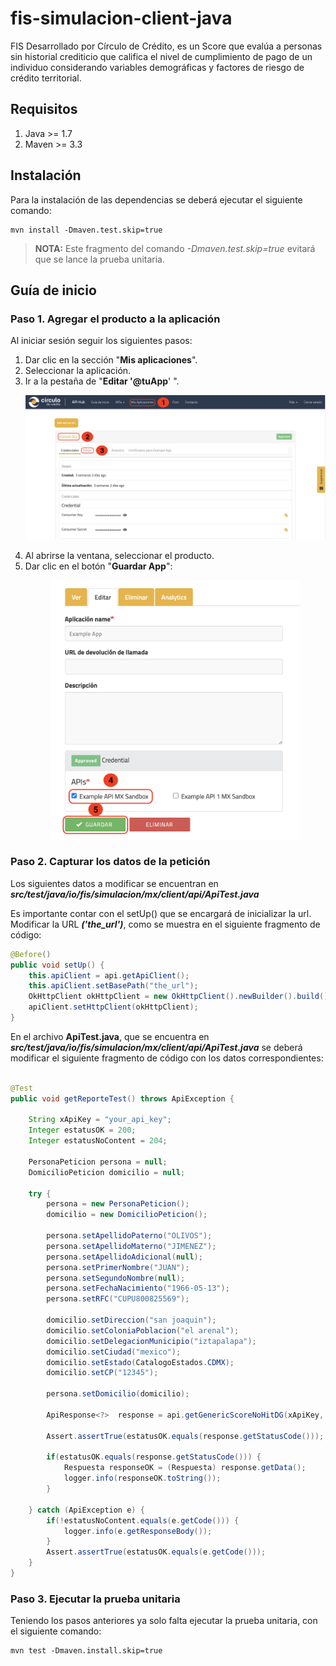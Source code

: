 # fis-simulacion-client-java

FIS Desarrollado por Círculo de Crédito, es un Score que evalúa a personas sin historial crediticio que califica el nivel de cumplimiento de pago de un individuo considerando variables demográficas y factores de riesgo de crédito territorial.

## Requisitos

1. Java >= 1.7
2. Maven >= 3.3

## Instalación

Para la instalación de las dependencias se deberá ejecutar el siguiente comando:

```shell
mvn install -Dmaven.test.skip=true
```

> **NOTA:** Este fragmento del comando *-Dmaven.test.skip=true* evitará que se lance la prueba unitaria.


## Guía de inicio

### Paso 1. Agregar el producto a la aplicación

Al iniciar sesión seguir los siguientes pasos:

 1. Dar clic en la sección "**Mis aplicaciones**".
 2. Seleccionar la aplicación.
 3. Ir a la pestaña de "**Editar '@tuApp**' ".
    <p align="center">
      <img src="https://github.com/APIHub-CdC/imagenes-cdc/blob/master/edit_applications.jpg" width="900">
    </p>
 4. Al abrirse la ventana, seleccionar el producto.
 5. Dar clic en el botón "**Guardar App**":
    <p align="center">
      <img src="https://github.com/APIHub-CdC/imagenes-cdc/blob/master/selected_product.jpg" width="400">
    </p>

### Paso 2. Capturar los datos de la petición

Los siguientes datos a modificar se encuentran en ***src/test/java/io/fis/simulacion/mx/client/api/ApiTest.java***

Es importante contar con el setUp() que se encargará de inicializar la url. Modificar la URL ***('the_url')***, como se muestra en el siguiente fragmento de código:

```java
@Before()
public void setUp() {
	this.apiClient = api.getApiClient();
	this.apiClient.setBasePath("the_url");
	OkHttpClient okHttpClient = new OkHttpClient().newBuilder().build();
	apiClient.setHttpClient(okHttpClient);
}
```

En el archivo **ApiTest.java**, que se encuentra en ***src/test/java/io/fis/simulacion/mx/client/api/ApiTest.java*** se deberá modificar el siguiente fragmento de código con los datos correspondientes:

```java

@Test
public void getReporteTest() throws ApiException {
    
    String xApiKey = "your_api_key";
    Integer estatusOK = 200;
    Integer estatusNoContent = 204;
    
    PersonaPeticion persona = null;
    DomicilioPeticion domicilio = null;
    
    try {
        persona = new PersonaPeticion();
        domicilio = new DomicilioPeticion();
                    
        persona.setApellidoPaterno("OLIVOS");
        persona.setApellidoMaterno("JIMENEZ");
        persona.setApellidoAdicional(null);
        persona.setPrimerNombre("JUAN");
        persona.setSegundoNombre(null);
        persona.setFechaNacimiento("1966-05-13");
        persona.setRFC("CUPU800825569");
        
        domicilio.setDireccion("san joaquin");
        domicilio.setColoniaPoblacion("el arenal");
        domicilio.setDelegacionMunicipio("iztapalapa");
        domicilio.setCiudad("mexico");
        domicilio.setEstado(CatalogoEstados.CDMX);
        domicilio.setCP("12345");
        
        persona.setDomicilio(domicilio);
        
        ApiResponse<?>  response = api.getGenericScoreNoHitDG(xApiKey, persona);
        
        Assert.assertTrue(estatusOK.equals(response.getStatusCode()));
        
        if(estatusOK.equals(response.getStatusCode())) {
            Respuesta responseOK = (Respuesta) response.getData();
            logger.info(responseOK.toString());
        }

    } catch (ApiException e) {
        if(!estatusNoContent.equals(e.getCode())) {
            logger.info(e.getResponseBody());
        }
        Assert.assertTrue(estatusOK.equals(e.getCode()));           
    }   
}
```

### Paso 3. Ejecutar la prueba unitaria

Teniendo los pasos anteriores ya solo falta ejecutar la prueba unitaria, con el siguiente comando:

```shell
mvn test -Dmaven.install.skip=true
```
